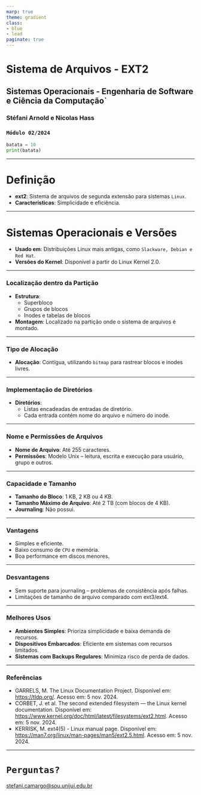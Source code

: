 ```yaml
---
marp: true
theme: gradient
class:  
- blue
- lead
paginate: true
---
```


# **Sistema de Arquivos - EXT2**
## Sistemas Operacionais - Engenharia de Software e Ciência da Computação`
### **Stéfani Arnold e Nicolas Hass**
### `Módulo 02/2024`
```python
batata = 10
print(batata)
```

---

# **Definição**
- **ext2**: Sistema de arquivos de segunda extensão para sistemas `Linux`.
- **Características**: Simplicidade e eficiência.

---

# Sistemas Operacionais e Versões
- **Usado em**: Distribuições Linux mais antigas, como `Slackware, Debian e Red Hat`.
- **Versões do Kernel**: Disponível a partir do Linux Kernel 2.0.

---

### **Localização dentro da Partição**
- **Estrutura**: 
  - Superbloco
  - Grupos de blocos
  - Inodes e tabelas de blocos
- **Montagem**: Localizado na partição onde o sistema de arquivos é montado.

---

### Tipo de Alocação
- **Alocação**: Contígua, utilizando `bitmap` para rastrear blocos e inodes livres.

---

### **Implementação de Diretórios**
- **Diretórios**: 
  - Listas encadeadas de entradas de diretório.
  - Cada entrada contém nome do arquivo e número do inode.

---

### Nome e Permissões de Arquivos
- **Nome de Arquivo**: Até 255 caracteres.
- **Permissões**: Modelo Unix – leitura, escrita e execução para usuário, grupo e outros.

---

### **Capacidade e Tamanho**
- **Tamanho do Bloco**: 1 KB, 2 KB ou 4 KB.
- **Tamanho Máximo de Arquivo**: Até 2 TB (com blocos de 4 KB).
- **Journaling**: Não possui.

---

### Vantagens
- Simples e eficiente.
- Baixo consumo de `CPU` e memória.
- Boa performance em discos menores.

---

### **Desvantagens**
- Sem suporte para journaling – problemas de consistência após falhas.
- Limitações de tamanho de arquivo comparado com ext3/ext4.

---

### Melhores Usos
- **Ambientes Simples**: Prioriza simplicidade e baixa demanda de recursos.
- **Dispositivos Embarcados**: Eficiente em sistemas com recursos limitados.
- **Sistemas com Backups Regulares**: Minimiza risco de perda de dados.

---

### **Referências**
- GARRELS, M. The Linux Documentation Project. Disponível em: <https://tldp.org/>. Acesso em: 5 nov. 2024.
- CORBET, J. et al. The second extended filesystem — the Linux kernel documentation. Disponível em: <https://www.kernel.org/doc/html/latest/filesystems/ext2.html>. Acesso em: 5 nov. 2024.
- KERRISK, M. ext4(5) - Linux manual page. Disponível em: <https://man7.org/linux/man-pages/man5/ext2.5.html>. Acesso em: 5 nov. 2024.

---

# `Perguntas?`

stefani.camargo@sou.unijui.edu.br



